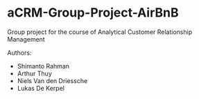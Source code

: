 # aCRM-Group-Project-AirBnB

Group project for the course of Analytical Customer Relationship Management

Authors:
* Shimanto Rahman
* Arthur Thuy
* Niels Van den Driessche
* Lukas De Kerpel
